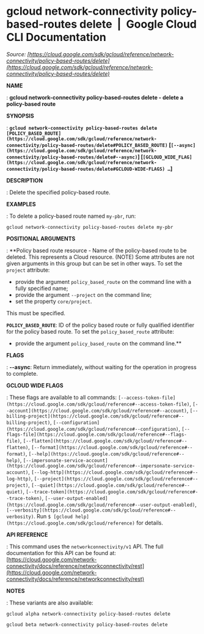 # gcloud network-connectivity policy-based-routes delete  |  Google Cloud CLI Documentation

*Source: [https://cloud.google.com/sdk/gcloud/reference/network-connectivity/policy-based-routes/delete](https://cloud.google.com/sdk/gcloud/reference/network-connectivity/policy-based-routes/delete)*

**NAME**

: **gcloud network-connectivity policy-based-routes delete - delete a policy-based route**

**SYNOPSIS**

: **`gcloud network-connectivity policy-based-routes delete` `[POLICY_BASED_ROUTE](https://cloud.google.com/sdk/gcloud/reference/network-connectivity/policy-based-routes/delete#POLICY_BASED_ROUTE)` [`[--async](https://cloud.google.com/sdk/gcloud/reference/network-connectivity/policy-based-routes/delete#--async)`] [`[GCLOUD_WIDE_FLAG](https://cloud.google.com/sdk/gcloud/reference/network-connectivity/policy-based-routes/delete#GCLOUD-WIDE-FLAGS) …`]**

**DESCRIPTION**

: Delete the specified policy-based route.

**EXAMPLES**

: To delete a policy-based route named
``my-pbr``, run:

```
gcloud network-connectivity policy-based-routes delete my-pbr
```

**POSITIONAL ARGUMENTS**

: **Policy based route resource - Name of the policy-based route to be deleted. This
represents a Cloud resource. (NOTE) Some attributes are not given arguments in
this group but can be set in other ways.
To set the `project` attribute:

- provide the argument `policy_based_route` on the command line with a
fully specified name;
- provide the argument `--project` on the command line;
- set the property `core/project`.

This must be specified.

**`POLICY_BASED_ROUTE`**:
ID of the policy based route or fully qualified identifier for the policy based
route.
To set the `policy_based_route` attribute:

- provide the argument `policy_based_route` on the command line.**

**FLAGS**

: **--async**:
Return immediately, without waiting for the operation in progress to complete.

**GCLOUD WIDE FLAGS**

: These flags are available to all commands: `[--access-token-file](https://cloud.google.com/sdk/gcloud/reference#--access-token-file)`,
`[--account](https://cloud.google.com/sdk/gcloud/reference#--account)`, `[--billing-project](https://cloud.google.com/sdk/gcloud/reference#--billing-project)`,
`[--configuration](https://cloud.google.com/sdk/gcloud/reference#--configuration)`,
`[--flags-file](https://cloud.google.com/sdk/gcloud/reference#--flags-file)`,
`[--flatten](https://cloud.google.com/sdk/gcloud/reference#--flatten)`, `[--format](https://cloud.google.com/sdk/gcloud/reference#--format)`, `[--help](https://cloud.google.com/sdk/gcloud/reference#--help)`, `[--impersonate-service-account](https://cloud.google.com/sdk/gcloud/reference#--impersonate-service-account)`,
`[--log-http](https://cloud.google.com/sdk/gcloud/reference#--log-http)`,
`[--project](https://cloud.google.com/sdk/gcloud/reference#--project)`, `[--quiet](https://cloud.google.com/sdk/gcloud/reference#--quiet)`, `[--trace-token](https://cloud.google.com/sdk/gcloud/reference#--trace-token)`, `[--user-output-enabled](https://cloud.google.com/sdk/gcloud/reference#--user-output-enabled)`,
`[--verbosity](https://cloud.google.com/sdk/gcloud/reference#--verbosity)`.
Run `$ [gcloud help](https://cloud.google.com/sdk/gcloud/reference)` for details.

**API REFERENCE**

: This command uses the `networkconnectivity/v1` API. The full
documentation for this API can be found at: [https://cloud.google.com/network-connectivity/docs/reference/networkconnectivity/rest](https://cloud.google.com/network-connectivity/docs/reference/networkconnectivity/rest)

**NOTES**

: These variants are also available:

```
gcloud alpha network-connectivity policy-based-routes delete
```

```
gcloud beta network-connectivity policy-based-routes delete
```